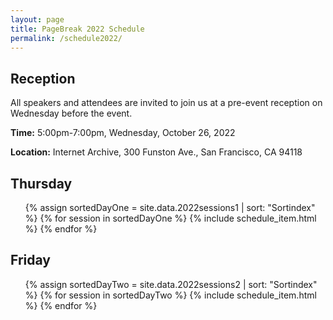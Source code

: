 ```yaml
---
layout: page
title: PageBreak 2022 Schedule
permalink: /schedule2022/
---
```


<h2 class="subhead">Reception</h2>

All speakers and attendees are invited to join us at a pre-event reception on Wednesday before the event.

**Time:** 5:00pm-7:00pm, Wednesday, October 26, 2022

**Location:** Internet Archive, 300 Funston Ave., San Francisco, CA 94118

<h2 class="subhead">Thursday</h2>

<ul class="schedule">
{% assign sortedDayOne = site.data.2022sessions1 | sort: "Sortindex" %}
{% for session in  sortedDayOne %}
  {% include schedule_item.html %}
{% endfor %}
</ul>

<h2 class="subhead">Friday</h2>

<ul class="schedule">
{% assign sortedDayTwo = site.data.2022sessions2 | sort: "Sortindex" %}
{% for session in  sortedDayTwo %}
  {% include schedule_item.html %}
{% endfor %}
</ul>